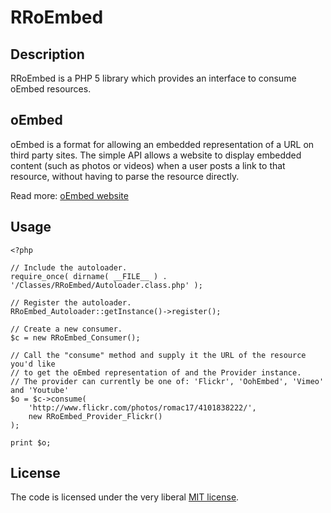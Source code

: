 RRoEmbed
========

Description
-----------

RRoEmbed is a PHP 5 library which provides an interface to consume oEmbed resources.

oEmbed
------

oEmbed is a format for allowing an embedded representation of a URL on third party sites.
The simple API allows a website to display embedded content (such as photos or videos)
when a user posts a link to that resource, without having to parse the resource directly.

Read more: [oEmbed website](http://www.oembed.com/)

Usage
-----

    <?php

    // Include the autoloader.
    require_once( dirname( __FILE__ ) . '/Classes/RRoEmbed/Autoloader.class.php' );

    // Register the autoloader.
    RRoEmbed_Autoloader::getInstance()->register();

    // Create a new consumer.
    $c = new RRoEmbed_Consumer();

    // Call the "consume" method and supply it the URL of the resource you'd like
    // to get the oEmbed representation of and the Provider instance.
    // The provider can currently be one of: 'Flickr', 'OohEmbed', 'Vimeo' and 'Youtube'
    $o = $c->consume(
        'http://www.flickr.com/photos/romac17/4101838222/',
        new RRoEmbed_Provider_Flickr()
    );
    
    print $o;
    
License
-------

The code is licensed under the very liberal [MIT license](http://opensource.org/licenses/mit-license.html).